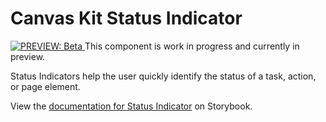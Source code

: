 # Canvas Kit Status Indicator

<a href="https://github.com/Workday/canvas-kit/tree/master/modules/preview-react/README.md">
  <img src="https://img.shields.io/badge/PREVIEW-beta-blueviolet" alt="PREVIEW: Beta" />
</a>  This component is work in progress and currently in preview.

Status Indicators help the user quickly identify the status of a task, action, or page element.

View the
[documentation for Status Indicator](https://workday.github.io/canvas-kit/?path=/docs/preview-status-indicator-react--basic)
on Storybook.

